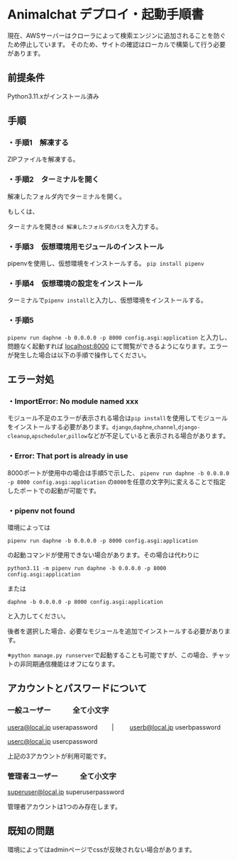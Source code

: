 # Animalchat デプロイ・起動手順書

現在、AWSサーバーはクローラによって検索エンジンに追加されることを防ぐため停止しています。
そのため、サイトの確認はローカルで構築して行う必要があります。

## 前提条件

Python3.11.xがインストール済み

## 手順

### ・手順1　解凍する

ZIPファイルを解凍する。

### ・手順2　ターミナルを開く

解凍したフォルダ内でターミナルを開く。

もしくは、

ターミナルを開き`cd 解凍したフォルダのパス`を入力する。

### ・手順3　仮想環境用モジュールのインストール

pipenvを使用し、仮想環境をインストールする。
`pip install pipenv`

### ・手順4　仮想環境の設定をインストール

ターミナルで`pipenv install`と入力し、仮想環境をインストールする。

### ・手順5

`pipenv run daphne -b 0.0.0.0 -p 8000 config.asgi:application`
と入力し、問題なく起動すれば  [localhost:8000](http://localhost:8000)  にて閲覧ができるようになります。エラーが発生した場合は以下の手順で操作してください。

## エラー対処

### ・ImportError: No module named xxx

モジュール不足のエラーが表示される場合は`pip install`を使用してモジュールをインストールする必要があります。`django`,`daphne`,`channel`,`django-cleanup`,`apscheduler`,`pillow`などが不足していると表示される場合があります。

### ・Error: That port is already in use

8000ポートが使用中の場合は手順5で示した、
`pipenv run daphne -b 0.0.0.0 -p 8000 config.asgi:application`
の`8000`を任意の文字列に変えることで指定したポートでの起動が可能です。

### ・pipenv not found

環境によっては

`pipenv run daphne -b 0.0.0.0 -p 8000 config.asgi:application`

の起動コマンドが使用できない場合があります。その場合は代わりに

`python3.11 -m pipenv run daphne -b 0.0.0.0 -p 8000 config.asgi:application`

または

`daphne -b 0.0.0.0 -p 8000 config.asgi:application`

と入力してください。

後者を選択した場合、必要なモジュールを追加でインストールする必要があります。

※`python manage.py runserver`で起動することも可能ですが、この場合、チャットの非同期通信機能はオフになります。

## アカウントとパスワードについて

### 一般ユーザー　　　全て小文字

usera@local.jp userapassword  　　|　 　 userb@local.jp userbpassword

userc@local.jp usercpassword

上記の3アカウントが利用可能です。

### 管理者ユーザー　　　全て小文字

superuser@local.jp superuserpassword

管理者アカウントは1つのみ存在します。

## 既知の問題

環境によってはadminページでcssが反映されない場合があります。
